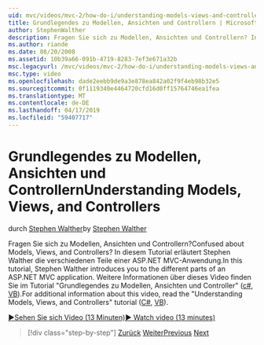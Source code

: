 ```yaml
---
uid: mvc/videos/mvc-2/how-do-i/understanding-models-views-and-controllers
title: Grundlegendes zu Modellen, Ansichten und Controllern | Microsoft-Dokumentation
author: StephenWalther
description: Fragen Sie sich zu Modellen, Ansichten und Controllern? In diesem Tutorial erläutert Stephen Walther die verschiedenen Teile einer ASP.NET MVC-Anwendung.
ms.author: riande
ms.date: 08/20/2008
ms.assetid: 10b39a66-091b-4719-8283-7ef3e671a32b
msc.legacyurl: /mvc/videos/mvc-2/how-do-i/understanding-models-views-and-controllers
msc.type: video
ms.openlocfilehash: dade2eebb9de9a3e878ea842a02f9f4eb98b32e5
ms.sourcegitcommit: 0f1119340e4464720cfd16d0ff15764746ea1fea
ms.translationtype: MT
ms.contentlocale: de-DE
ms.lasthandoff: 04/17/2019
ms.locfileid: "59407717"
---
```

# <a name="understanding-models-views-and-controllers"></a><span data-ttu-id="ba011-104">Grundlegendes zu Modellen, Ansichten und Controllern</span><span class="sxs-lookup"><span data-stu-id="ba011-104">Understanding Models, Views, and Controllers</span></span>

<span data-ttu-id="ba011-105">durch [Stephen Walther](https://github.com/StephenWalther)</span><span class="sxs-lookup"><span data-stu-id="ba011-105">by [Stephen Walther](https://github.com/StephenWalther)</span></span>

<span data-ttu-id="ba011-106">Fragen Sie sich zu Modellen, Ansichten und Controllern?</span><span class="sxs-lookup"><span data-stu-id="ba011-106">Confused about Models, Views, and Controllers?</span></span> <span data-ttu-id="ba011-107">In diesem Tutorial erläutert Stephen Walther die verschiedenen Teile einer ASP.NET MVC-Anwendung.</span><span class="sxs-lookup"><span data-stu-id="ba011-107">In this tutorial, Stephen Walther introduces you to the different parts of an ASP.NET MVC application.</span></span> <span data-ttu-id="ba011-108">Weitere Informationen über dieses Video finden Sie im Tutorial "Grundlegendes zu Modellen, Ansichten und Controller" ([c#](../../../overview/older-versions-1/overview/understanding-models-views-and-controllers-cs.md), [VB](../../../overview/older-versions-1/overview/understanding-models-views-and-controllers-vb.md)).</span><span class="sxs-lookup"><span data-stu-id="ba011-108">For additional information about this video, read the "Understanding Models, Views, and Controllers" tutorial ([C#](../../../overview/older-versions-1/overview/understanding-models-views-and-controllers-cs.md), [VB](../../../overview/older-versions-1/overview/understanding-models-views-and-controllers-vb.md)).</span></span>

[<span data-ttu-id="ba011-109">&#9654;Sehen Sie sich Video (13 Minuten)</span><span class="sxs-lookup"><span data-stu-id="ba011-109">&#9654; Watch video (13 minutes)</span></span>](https://channel9.msdn.com/Blogs/ASP-NET-Site-Videos/understanding-models-views-and-controllers)

> [!div class="step-by-step"]
> <span data-ttu-id="ba011-110">[Zurück](creating-a-movie-database-application-in-15-minutes-with-aspnet-mvc.md)
> [Weiter](aspnet-mvc-controller-overview.md)</span><span class="sxs-lookup"><span data-stu-id="ba011-110">[Previous](creating-a-movie-database-application-in-15-minutes-with-aspnet-mvc.md)
[Next](aspnet-mvc-controller-overview.md)</span></span>
